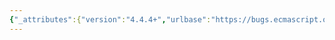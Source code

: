```yaml
---
{"_attributes":{"version":"4.4.4+","urlbase":"https://bugs.ecmascript.org/","maintainer":"dherman@mozilla.com"},"bug":{"bug_id":1778,"creation_ts":"2013-08-13 10:47:00 -0700","short_desc":"15.*: Missing ReturnIfAbrupt calls in several algorithms","delta_ts":"2015-02-19 19:10:59 -0800","product":"Draft for 6th Edition","component":"technical issue","version":"Rev 16: July 15, 2013 Draft","rep_platform":"All","op_sys":"All","bug_status":"RESOLVED","resolution":"FIXED","priority":"Normal","bug_severity":"normal","everconfirmed":true,"reporter":{"uid":"andrebargull","name":"André Bargull"},"assigned_to":{"uid":"allen","name":"Allen Wirfs-Brock"},"long_desc":[{"commentid":4877,"comment_count":0,"who":{"uid":"andrebargull","name":"André Bargull"},"bug_when":"2013-08-13 10:47:00 -0700","thetext":"ReturnIfAbrupt calls are missing after several fallible operations:\n\n\n15.4.3.4, step 8.d.iv.4.a: Get(E, P) is fallible\n15.4.3.4, step 8.d.iv.4.b: [[DefineOwnProperty]] is fallible\n15.4.3.4, step 8.e: [[DefineOwnProperty]] is fallible\n\n15.4.3.5, step 7: ToString(separator) is fallible\n\n15.4.3.16, step 9.b: HasProperty(O, Pk) is fallible\n\n15.5.3.13, step 5: ToInteger(start) is fallible\n15.5.3.13, step 6: ToInteger(end) is fallible\n\n15.5.3.14, step 8: ToUint32(limit) is fallible\n\n15.5.3.15, step 5: ToInteger(start) is fallible\n15.5.3.15, step 6: ToInteger(end) is fallible\n\n15.9.4.28, step 1: 'this time value' is fallible\n15.9.4.28, step 2: ToNumber(ms) is fallible\n\n15.9.4.29, step 1: ToNumber(ms) is fallible\n\n15.9.4.30, step 1: 'this time value' is fallible\n15.9.4.30, step 2: ToNumber(sec) is fallible\n15.9.4.30, step 3: ToNumber(ms) is fallible\n\n15.9.4.31, step 3: ToNumber(sec) is fallible\n15.9.4.31, step 4: ToNumber(ms) is fallible\n\n15.9.4.32, step 1: 'this time value' is fallible\n15.9.4.32, step 2: ToNumber(min) is fallible\n15.9.4.32, step 3: ToNumber(sec) is fallible\n15.9.4.32, step 4: ToNumber(ms) is fallible\n\n15.9.4.33, step 3: ToNumber(min) is fallible\n15.9.4.33, step 4: ToNumber(sec) is fallible\n15.9.4.33, step 5: ToNumber(ms) is fallible\n\n15.9.4.34, step 1: 'this time value' is fallible\n15.9.4.34, step 2: ToNumber(hour) is fallible\n15.9.4.34, step 3: ToNumber(min) is fallible\n15.9.4.34, step 4: ToNumber(sec) is fallible\n15.9.4.34, step 5: ToNumber(ms) is fallible\n\n15.9.4.35, step 3: ToNumber(hour) is fallible\n15.9.4.35, step 4: ToNumber(min) is fallible\n15.9.4.35, step 5: ToNumber(sec) is fallible\n15.9.4.35, step 6: ToNumber(ms) is fallible\n\n15.9.4.36, step 1: 'this time value' is fallible\n15.9.4.36, step 2: ToNumber(date) is fallible\n\n15.9.4.37, step 3: ToNumber(date) is fallible\n\n15.9.4.38, step 1: 'this time value' is fallible\n15.9.4.38, step 2: ToNumber(month) is fallible\n15.9.4.38, step 3: ToNumber(date) is fallible\n\n15.9.4.39, step 3: ToNumber(month) is fallible\n15.9.4.39, step 4: ToNumber(date) is fallible\n\n15.9.4.40, step 1: 'this time value' is fallible\n15.9.4.40, step 2: ToNumber(year) is fallible\n15.9.4.40, step 3: ToNumber(month) is fallible\n15.9.4.40, step 4: ToNumber(date) is fallible\n\n15.9.4.41, step 3: ToNumber(year) is fallible\n15.9.4.41, step 4: ToNumber(month) is fallible\n15.9.4.41, step 5: ToNumber(date) is fallible\n\n15.9.4.44, step 2: ToPrimitive is fallible\n\n15.12.2, Walk, step 3.a.iv.1: Walk is fallible\n15.12.2, Walk, step 3.b.i: [[Enumerate]] is fallible\n15.12.2, Walk, step 3.b.ii.1: Walk is fallible\n\n15.12.3, step 4.b.ii: Retrieving the value 'v' is fallible\n15.12.3, step 4.b.ii.4.a: ToString(v) is fallible\n15.12.3, step 5.a.i: ToNumber(space) is fallible\n15.12.3, step 5.b.i: ToString(space) is fallible\n\n15.12.3, Str, step 3a: Get(value, \"toJSON\") is fallible\n15.12.3, Str, step 5a: ToNumber(value) is fallible\n15.12.3, Str, step 5b: ToString(value) is fallible\n\n15.12.3, JO, step 6.a: [[Enumerate]] is fallible"},{"commentid":5297,"comment_count":1,"who":{"uid":"andrebargull","name":"André Bargull"},"bug_when":"2013-09-02 02:06:27 -0700","thetext":"15.4.3.12, step 17.d.iii: [[DefineOwnProperty]] is fallible\n15.4.3.19, step 13.d.v: [[DefineOwnProperty]] is fallible\n15.4.3.20, step 13.d.v.1: [[DefineOwnProperty]] is fallible"},{"commentid":5451,"comment_count":2,"who":{"uid":"andrebargull","name":"André Bargull"},"bug_when":"2013-09-27 04:35:47 -0700","thetext":"21.2.3.3 - RegExpAlloc, step 2: OrdinaryCreateFromConstructor is fallible"},{"commentid":12684,"comment_count":3,"who":{"uid":"andrebargull","name":"André Bargull"},"bug_when":"2015-02-14 14:45:17 -0800","thetext":"All fixed except for Date.prototype.setXXX methods.\n\n\nIn Date.prototype.setXXX, abrupt completions in this step:\n> 1. Let t be LocalTime(this time value).\n\nRequire these steps instead:\n> 1. Let t be this time value.\n> 2. ReturnIfAbrupt(t).\n> 3. Let t be LocalTime(t)."},{"commentid":12748,"comment_count":4,"who":{"uid":"allen","name":"Allen Wirfs-Brock"},"bug_when":"2015-02-15 16:46:32 -0800","thetext":"fixed in rev34 editor's draft\n\nin particula the date setXXXs\n\nthanks for verifying all of these"},{"commentid":13076,"comment_count":5,"who":{"uid":"allen","name":"Allen Wirfs-Brock"},"bug_when":"2015-02-19 19:10:59 -0800","thetext":"fixed in rev34"}]}}
---
```

